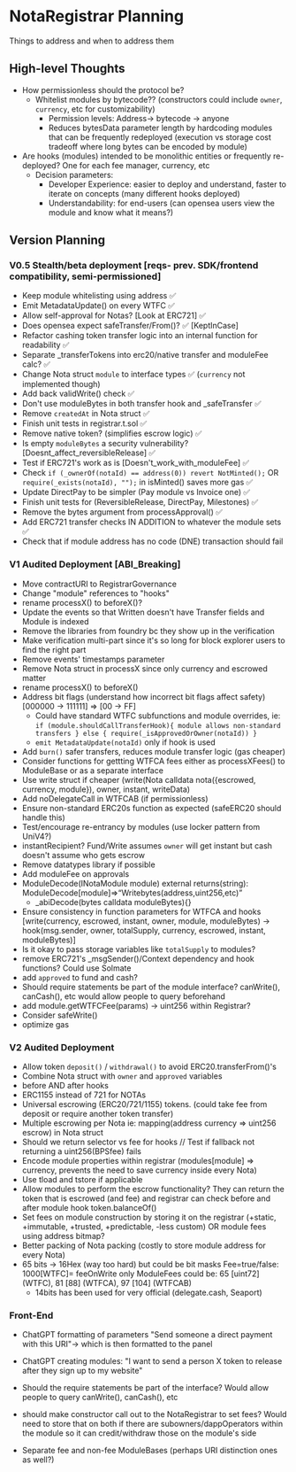 # NotaRegistrar Planning
Things to address and when to address them
## High-level Thoughts
* How permissionless should the protocol be? 
    * Whitelist modules by bytecode?? (constructors could include `owner`, `currency`, etc for customizability)
        * Permission levels: Address-> bytecode -> anyone
        * Reduces bytesData parameter length by hardcoding modules that can be frequently redeployed (execution vs storage cost tradeoff where long bytes can be encoded by module)
* Are hooks (modules) intended to be monolithic entities or frequently re-deployed? One for each fee manager, currency, etc
    * Decision parameters: 
        * Developer Experience: easier to deploy and understand, faster to iterate on concepts (many different hooks deployed)
        * Understandability: for end-users (can opensea users view the module and know what it means?)

## Version Planning
### V0.5 Stealth/beta deployment [reqs- prev. SDK/frontend compatibility, semi-permissioned]
* Keep module whitelisting using address ✅
* Emit MetadataUpdate() on every WTFC ✅
* Allow self-approval for Notas? [Look at ERC721] ✅
* Does opensea expect safeTransfer/From()? ✅ [KeptInCase]
* Refactor cashing token transfer logic into an internal function for readability ✅
* Separate _transferTokens into erc20/native transfer and moduleFee calc? ✅
* Change Nota struct `module` to interface types ✅ (`currency` not implemented though)
* Add back validWrite() check ✅
* Don't use moduleBytes in both transfer hook and _safeTransfer ✅
* Remove `createdAt` in Nota struct ✅
* Finish unit tests in registrar.t.sol ✅
* Remove native token? (simplifies escrow logic) ✅
* Is empty `moduleBytes` a security vulnerability? [Doesnt_affect_reversibleRelease] ✅
* Test if ERC721's work as is [Doesn't_work_with_moduleFee] ✅
* Check `if (_ownerOf(notaId) == address(0)) revert NotMinted();` OR `require(_exists(notaId), "");` in isMinted() saves more gas ✅
* Update DirectPay to be simpler (Pay module vs Invoice one) ✅
* Finish unit tests for (ReversibleRelease, DirectPay, Milestones) ✅
* Remove the bytes argument from processApproval() ✅
* Add ERC721 transfer checks IN ADDITION to whatever the module sets ✅
* Check that if module address has no code (DNE) transaction should fail

### V1 Audited Deployment [ABI_Breaking]
* Move contractURI to RegistrarGovernance
* Change "module" references to "hooks"
* rename processX() to beforeX()?
* Update the events so that Written doesn't have Transfer fields and Module is indexed
* Remove the libraries from foundry bc they show up in the verification
* Make verification multi-part since it's so long for block explorer users to find the right part
* Remove events' timestamps parameter
* Remove Nota struct in processX since only currency and escrowed matter
* rename processX() to beforeX()
* Address bit flags (understand how incorrect bit flags affect safety)     [000000 -> 111111] => [00 -> FF]
    * Could have standard WTFC subfunctions and module overrides, ie: `if (module.shouldCallTransferHook){ module allows non-standard transfers } else { require(_isApprovedOrOwner(notaId)) }`
    * `emit MetadataUpdate(notaId)` only if hook is used
* Add `burn()` safer transfers, reduces module transfer logic (gas cheaper)
* Consider functions for gettting WTFCA fees either as processXFees() to ModuleBase or as a separate interface
* Use write struct if cheaper (write(Nota calldata nota({escrowed, currency, module}), owner, instant, writeData)
* Add noDelegateCall in WTFCAB (if permissionless)
* Ensure non-standard ERC20s function as expected (safeERC20 should handle this)
* Test/encourage re-entrancy by modules (use locker pattern from UniV4?)
* instantRecipient? Fund/Write assumes `owner` will get instant but cash doesn't assume who gets escrow
* Remove datatypes library if possible
* Add moduleFee on approvals
* ModuleDecode(INotaModule module) external returns(string): ModuleDecode[module]=>“Writebytes(address,uint256,etc)”
    * _abiDecode(bytes calldata moduleBytes){}
* Ensure consistency in function parameters for WTFCA and hooks
    [write(currency, escrowed, instant, owner, module, moduleBytes) -> 
     hook(msg.sender, owner, totalSupply, currency, escrowed, instant, moduleBytes)]
* Is it okay to pass storage variables like `totalSupply` to modules?
* remove ERC721's _msgSender()/Context dependency and hook functions? Could use Solmate
* add `approved` to fund and cash?
* Should require statements be part of the module interface? canWrite(), canCash(), etc would allow people to query beforehand
* add module.getWTFCFee(params) -> uint256 within Registrar?
* Consider safeWrite()
* optimize gas

### V2 Audited Deployment
* Allow token `deposit()` / `withdrawal()` to avoid ERC20.transferFrom()'s
* Combine Nota struct with `owner` and `approved` variables
* before AND after hooks 
* ERC1155 instead of 721 for NOTAs
* Universal escrowing (ERC20/721/1155) tokens. (could take fee from deposit or require another token transfer)
* Multiple escrowing per Nota ie: mapping(address currency => uint256 escrow) in Nota struct
* Should we return selector vs fee for hooks  // Test if fallback not returning a uint256(BPSfee) fails
* Encode module properties within registrar (modules[module] => currency, prevents the need to save currency inside every Nota)
* Use tload and tstore if applicable
* Allow modules to perform the escrow functionality? They can return the token that is escrowed (and fee) and registrar can check before and after module hook token.balanceOf()
* Set fees on module construction by storing it on the registrar (+static, +immutable, +trusted, +predictable, -less custom) OR module fees using address bitmap? 
* Better packing of Nota packing (costly to store module address for every Nota) 
* 65 bits -> 16Hex (way too hard) but could be bit masks Fee=true/false: 1000[WTFC]= feeOnWrite only
    ModuleFees could be: 65 [uint72] (WTFC), 81 [88] (WTFCA), 97 [104] (WTFCAB)
    * 14bits has been used for very official (delegate.cash, Seaport)

### Front-End
* ChatGPT formatting of parameters "Send someone a direct payment with this URI"-> which is then formatted to the panel
* ChatGPT creating modules: "I want to send a person X token to release after they sign up to my website"

* Should the require statements be part of the interface? Would allow people to query canWrite(), canCash(), etc
* should make constructor call out to the NotaRegistrar to set fees? Would need to store that on both if there are subowners/dappOperators within the module so it can credit/withdraw those on the module's side
* Separate fee and non-fee ModuleBases (perhaps URI distinction ones as well?)